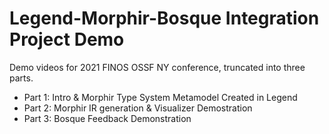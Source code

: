 # Legend-Morphir-Bosque Integration Project Demo

Demo videos for 2021 FINOS OSSF NY conference, truncated into three parts. 

- Part 1: Intro & Morphir Type System Metamodel Created in Legend
- Part 2: Morphir IR generation & Visualizer Demostration
- Part 3: Bosque Feedback Demonstration